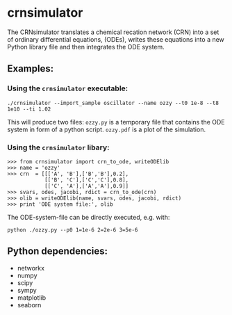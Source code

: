 # crnsimulator

The CRNsimulator translates a chemical recation network (CRN) into a set of
ordinary differential equations, (ODEs), writes these equations into a new
Python library file and then integrates the ODE system.

## Examples:
### Using the `crnsimulator` executable:

```
./crnsimulator --import_sample oscillator --name ozzy --t0 1e-8 --t8 1e10 --ti 1.02
```

This will produce two files: `ozzy.py` is a temporary file that contains the
ODE system in form of a python script. `ozzy.pdf` is a plot of the simulation.

### Using the `crnsimulator` libary:

```
>>> from crnsimulator import crn_to_ode, writeODElib
>>> name = 'ozzy'
>>> crn  = [[['A', 'B'],['B','B'],0.2],
            [['B', 'C'],['C','C'],0.8],
            [['C', 'A'],['A','A'],0.9]]
>>> svars, odes, jacobi, rdict = crn_to_ode(crn)
>>> olib = writeODElib(name, svars, odes, jacobi, rdict)
>>> print 'ODE system file:', olib
```

The ODE-system-file can be directly executed, e.g. with:
```
python ./ozzy.py --p0 1=1e-6 2=2e-6 3=5e-6
```

## Python dependencies:
  - networkx
  - numpy 
  - scipy
  - sympy
  - matplotlib
  - seaborn

